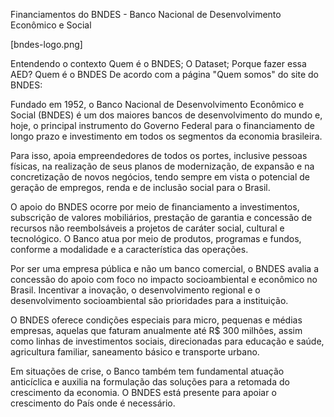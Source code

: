 Financiamentos do BNDES - Banco Nacional de Desenvolvimento Econômico e Social


[bndes-logo.png]

Entendendo o contexto
Quem é o BNDES;
O Dataset;
Porque fazer essa AED?
Quem é o BNDES
De acordo com a página "Quem somos" do site do BNDES:

Fundado em 1952, o Banco Nacional de Desenvolvimento Econômico e Social (BNDES) é um dos maiores bancos de desenvolvimento do mundo e, hoje, o principal instrumento do Governo Federal para o financiamento de longo prazo e investimento em todos os segmentos da economia brasileira.

Para isso, apoia empreendedores de todos os portes, inclusive pessoas físicas, na realização de seus planos de modernização, de expansão e na concretização de novos negócios, tendo sempre em vista o potencial de geração de empregos, renda e de inclusão social para o Brasil.

O apoio do BNDES ocorre por meio de financiamento a investimentos, subscrição de valores mobiliários, prestação de garantia e concessão de recursos não reembolsáveis a projetos de caráter social, cultural e tecnológico. O Banco atua por meio de produtos, programas e fundos, conforme a modalidade e a característica das operações.

Por ser uma empresa pública e não um banco comercial, o BNDES avalia a concessão do apoio com foco no impacto socioambiental e econômico no Brasil. Incentivar a inovação, o desenvolvimento regional e o desenvolvimento socioambiental são prioridades para a instituição.

O BNDES oferece condições especiais para micro, pequenas e médias empresas, aquelas que faturam anualmente até R$ 300 milhões, assim como linhas de investimentos sociais, direcionadas para educação e saúde, agricultura familiar, saneamento básico e transporte urbano.

Em situações de crise, o Banco também tem fundamental atuação anticíclica e auxilia na formulação das soluções para a retomada do crescimento da economia. O BNDES está presente para apoiar o crescimento do País onde é necessário.
